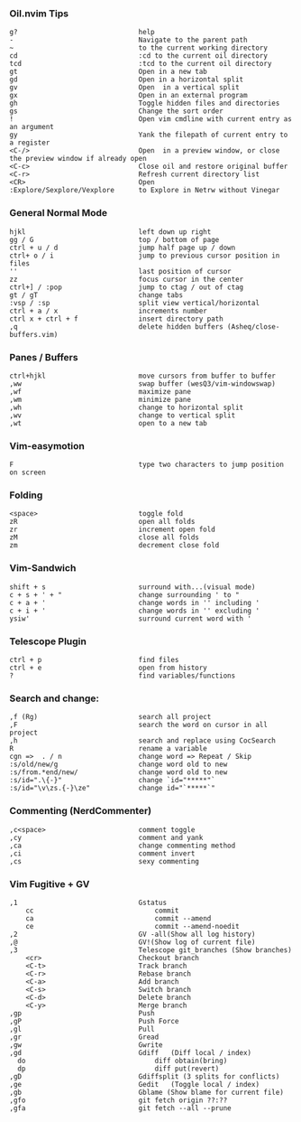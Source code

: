 ### Oil.nvim Tips

    g?                              help
    -                               Navigate to the parent path
    ~                               to the current working directory
    cd                              :cd to the current oil directory
    tcd                             :tcd to the current oil directory
    gt                              Open in a new tab
    gd                              Open in a horizontal split
    gv                              Open  in a vertical split
    gx                              Open in an external program
    gh                              Toggle hidden files and directories
    gs                              Change the sort order
    !                               Open vim cmdline with current entry as an argument
    gy                              Yank the filepath of current entry to a register
    <C-/>                           Open  in a preview window, or close the preview window if already open
    <C-c>                           Close oil and restore original buffer
    <C-r>                           Refresh current directory list
    <CR>                            Open
    :Explore/Sexplore/Vexplore      to Explore in Netrw without Vinegar

### General Normal Mode

    hjkl                            left down up right
    gg / G                          top / bottom of page
    ctrl + u / d                    jump half page up / down
    ctrl+ o / i                     jump to previous cursor position in files
    ''                              last position of cursor
    zz                              focus cursor in the center
    ctrl+] / :pop                   jump to ctag / out of ctag
    gt / gT                         change tabs
    :vsp / :sp                      split view vertical/horizontal
    ctrl + a / x                    increments number
    ctrl x + ctrl + f               insert directory path
    ,q                              delete hidden buffers (Asheq/close-buffers.vim)

### Panes / Buffers

    ctrl+hjkl                       move cursors from buffer to buffer
    ,ww                             swap buffer (wesQ3/vim-windowswap)
    ,wf                             maximize pane
    ,wm                             minimize pane
    ,wh                             change to horizontal split
    ,wv                             change to vertical split
    ,wt                             open to a new tab

### Vim-easymotion

    F                               type two characters to jump position on screen

### Folding

    <space>                         toggle fold
    zR                              open all folds
    zr                              increment open fold
    zM                              close all folds
    zm                              decrement close fold

### Vim-Sandwich

    shift + s                       surround with...(visual mode)
    c + s + ' + "                   change surrounding ' to "
    c + a + '                       change words in '' including '
    c + i + '                       change words in '' excluding '
    ysiw'                           surround current word with '

### Telescope Plugin

    ctrl + p                        find files
    ctrl + e                        open from history
    ?                               find variables/functions

### Search and change:

    ,f (Rg)                         search all project
    ,F                              search the word on cursor in all project
    ,h                              search and replace using CocSearch
    R                               rename a variable
    cgn =>  . / n                   change word => Repeat / Skip
    :s/old/new/g                    change word old to new
    :s/from.*end/new/               change word old to new
    :s/id=".\{-}"                   change `id="*****"`
    :s/id="\v\zs.{-}\ze"            change id="`*****`"

### Commenting (NerdCommenter)

    ,c<space>                       comment toggle
    ,cy                             comment and yank
    ,ca                             change commenting method
    ,ci                             comment invert
    ,cs                             sexy commenting

### Vim Fugitive + GV

    ,1                              Gstatus
        cc                              commit
        ca                              commit --amend
        ce                              commit --amend-noedit
    ,2                              GV -all(Show all log history)
    ,@                              GV!(Show log of current file)
    ,3                              Telescope git_branches (Show branches)
        <cr>                        Checkout branch
        <C-t>                       Track branch
        <C-r>                       Rebase branch
        <C-a>                       Add branch
        <C-s>                       Switch branch
        <C-d>                       Delete branch
        <C-y>                       Merge branch
    ,gp                             Push
    ,gP                             Push Force
    ,gl                             Pull
    ,gr                             Gread
    ,gw                             Gwrite
    ,gd                             Gdiff   (Diff local / index)
      do                                diff obtain(bring)
      dp                                diff put(revert)
    ,gD                             Gdiffsplit (3 splits for conflicts)
    ,ge                             Gedit   (Toggle local / index)
    ,gb                             Gblame (Show blame for current file)
    ,gfo                            git fetch origin ??:??
    ,gfa                            git fetch --all --prune
